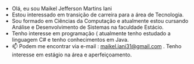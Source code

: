 - Olá, eu sou Maikel Jefferson Martins Iani
- Estou interessado em transição de carreira  para a área de Tecnologia.
- Sou formado em Ciências da Computação e atualmente  estou cursando Análise e Desenvolvimento de Sistemas na faculdade Estácio.
- Tenho interesse em programação ( atualmente tenho estudado a linguagem C# e tenho conhecimentos em Java.
- 📫 Podem me encontrar via e-mail : maikel.iani31@gmail.com . Tenho interesse em estágio na área e aperfeiçoamento.


